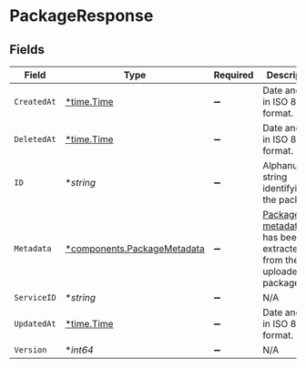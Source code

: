 # PackageResponse


## Fields

| Field                                                                                   | Type                                                                                    | Required                                                                                | Description                                                                             | Example                                                                                 |
| --------------------------------------------------------------------------------------- | --------------------------------------------------------------------------------------- | --------------------------------------------------------------------------------------- | --------------------------------------------------------------------------------------- | --------------------------------------------------------------------------------------- |
| `CreatedAt`                                                                             | [*time.Time](https://pkg.go.dev/time#Time)                                              | :heavy_minus_sign:                                                                      | Date and time in ISO 8601 format.                                                       | 2020-04-09T18:14:30Z                                                                    |
| `DeletedAt`                                                                             | [*time.Time](https://pkg.go.dev/time#Time)                                              | :heavy_minus_sign:                                                                      | Date and time in ISO 8601 format.                                                       | 2020-04-09T18:14:30Z                                                                    |
| `ID`                                                                                    | **string*                                                                               | :heavy_minus_sign:                                                                      | Alphanumeric string identifying the package.                                            | 2jejPzXC4GYh189GU3CCA6                                                                  |
| `Metadata`                                                                              | [*components.PackageMetadata](../../models/components/packagemetadata.md)               | :heavy_minus_sign:                                                                      | [Package metadata](#metadata-model) that has been extracted from the uploaded package.<br/> |                                                                                         |
| `ServiceID`                                                                             | **string*                                                                               | :heavy_minus_sign:                                                                      | N/A                                                                                     | SU1Z0isxPaozGVKXdv0eY                                                                   |
| `UpdatedAt`                                                                             | [*time.Time](https://pkg.go.dev/time#Time)                                              | :heavy_minus_sign:                                                                      | Date and time in ISO 8601 format.                                                       | 2020-04-09T18:14:30Z                                                                    |
| `Version`                                                                               | **int64*                                                                                | :heavy_minus_sign:                                                                      | N/A                                                                                     | 1                                                                                       |